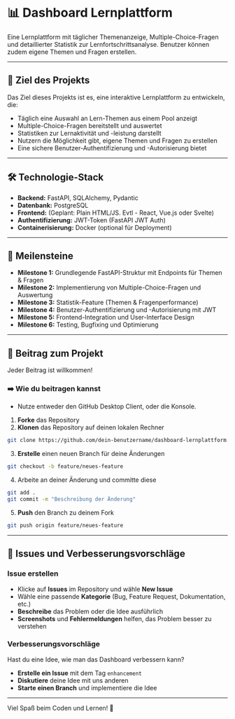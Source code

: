 # 📊 Dashboard Lernplattform  

Eine Lernplattform mit täglicher Themenanzeige, Multiple-Choice-Fragen und detaillierter Statistik zur Lernfortschrittsanalyse. Benutzer können zudem eigene Themen und Fragen erstellen.  

---

## 🚀 Ziel des Projekts  
Das Ziel dieses Projekts ist es, eine interaktive Lernplattform zu entwickeln, die:  
- Täglich eine Auswahl an Lern-Themen aus einem Pool anzeigt  
- Multiple-Choice-Fragen bereitstellt und auswertet  
- Statistiken zur Lernaktivität und -leistung darstellt  
- Nutzern die Möglichkeit gibt, eigene Themen und Fragen zu erstellen  
- Eine sichere Benutzer-Authentifizierung und -Autorisierung bietet  

---

## 🛠️ Technologie-Stack  
- **Backend:** FastAPI, SQLAlchemy, Pydantic  
- **Datenbank:** PostgreSQL  
- **Frontend:** (Geplant: Plain HTML/JS. Evtl - React, Vue.js oder Svelte)  
- **Authentifizierung:** JWT-Token (FastAPI JWT Auth)  
- **Containerisierung:** Docker (optional für Deployment)  

---

## 📅 Meilensteine  
- **Milestone 1:** Grundlegende FastAPI-Struktur mit Endpoints für Themen & Fragen  
- **Milestone 2:** Implementierung von Multiple-Choice-Fragen und Auswertung  
- **Milestone 3:** Statistik-Feature (Themen & Fragenperformance)  
- **Milestone 4:** Benutzer-Authentifizierung und -Autorisierung mit JWT  
- **Milestone 5:** Frontend-Integration und User-Interface Design  
- **Milestone 6:** Testing, Bugfixing und Optimierung  

---

## 🤝 Beitrag zum Projekt  

Jeder Beitrag ist willkommen!  

### ➡️ Wie du beitragen kannst
- Nutze entweder den GitHub Desktop Client, oder die Konsole.

1. **Forke** das Repository  
2. **Klonen** das Repository auf deinen lokalen Rechner  
```bash
git clone https://github.com/dein-benutzername/dashboard-lernplattform.git
```
3. **Erstelle** einen neuen Branch für deine Änderungen
```bash
git checkout -b feature/neues-feature
```
4. Arbeite an deiner Änderung und committe diese
```bash
git add .
git commit -m "Beschreibung der Änderung"
```
5. **Push** den Branch zu deinem Fork
```bash
git push origin feature/neues-feature
```
---

## 🐛 Issues und Verbesserungsvorschläge  

### Issue erstellen  
- Klicke auf **Issues** im Repository und wähle **New Issue**  
- Wähle eine passende **Kategorie** (Bug, Feature Request, Dokumentation, etc.)  
- **Beschreibe** das Problem oder die Idee ausführlich  
- **Screenshots** und **Fehlermeldungen** helfen, das Problem besser zu verstehen  

### Verbesserungsvorschläge  
Hast du eine Idee, wie man das Dashboard verbessern kann?  
- **Erstelle ein Issue** mit dem Tag `enhancement`  
- **Diskutiere** deine Idee mit uns anderen
- **Starte einen Branch** und implementiere die Idee

---

Viel Spaß beim Coden und Lernen! 🚀  

